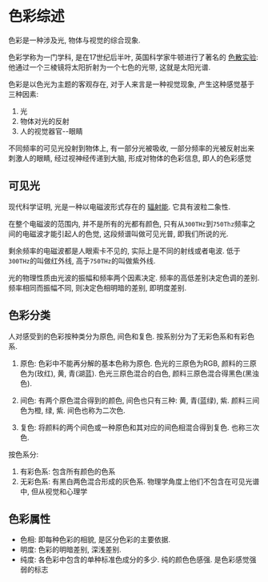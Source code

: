 # 色彩综述

色彩是一种涉及光, 物体与视觉的综合现象. 

色彩学称为一门学科, 是在17世纪后半叶, 英国科学家牛顿进行了著名的 [色散实验](https://baike.baidu.com/item/%E8%89%B2%E6%95%A3): 他通过一个三棱镜将太阳折射为一个七色的光带, 这就是太阳光谱. 

色彩是以色光为主题的客观存在, 对于人来言是一种视觉现象, 产生这种感觉基于三种因素:

1. 光
2. 物体对光的反射
3. 人的视觉器官--眼睛

不同频率的可见光投射到物体上, 有一部分光被吸收, 一部分频率的光被反射出来刺激人的眼睛, 经过视神经传递到大脑, 形成对物体的色彩信息, 即人的色彩感觉


## 可见光

现代科学证明, 光是一种以电磁波形式存在的 [辐射能](https://baike.baidu.com/item/%E8%BE%90%E5%B0%84%E8%83%BD). 它具有波粒二象性. 

在整个电磁波的范围内, 并不是所有的光都有颜色, 只有从`300THz`到`750Thz`频率之间的电磁波才能引起人的色觉, 这段频谱叫做可见光普, 即我们所说的光. 

剩余频率的电磁波都是人眼索卡不见的, 实际上是不同的射线或者电波. 低于`300THz`的叫做红外线, 高于`750THz`的叫做紫外线. 

光的物理性质由光波的振幅和频率两个因素决定. 频率的高低差别决定色调的差别. 频率相同而振幅不同, 则决定色相明暗的差别, 即明度差别.

## 色彩分类

人对感受到的色彩按种类分为原色, 间色和复色. 按系别分为了无彩色系和有彩色系. 

1. 原色: 色彩中不能再分解的基本色称为原色. 色光的三原色为RGB, 颜料的三原色为(玫红), 黄, 青(湖蓝). 色光三原色混合的白色, 颜料三原色混合得黑色(黑浊色).

2. 间色: 有两个原色混合得到的颜色, 间色也只有三种: 黄, 青(蓝绿), 紫. 颜料三间色为橙, 绿, 紫. 间色也称为二次色. 

3. 复色: 将颜料的两个间色或一种原色和其对应的间色相混合得到复色. 也称三次色. 

按色系分:

1. 有彩色系: 包含所有颜色的色系
2. 无彩色系: 有黑白两色混合形成的灰色系. 物理学角度上他们不包含在可见光谱中, 但从视觉和心理学


## 色彩属性

- 色相: 即每种色彩的相貌, 是区分色彩的主要依据.
- 明度: 色彩的明暗差别, 深浅差别. 
- 纯度: 各色彩中包含的单种标准色成分的多少. 纯的颜色色感强. 是色彩感觉强弱的标志